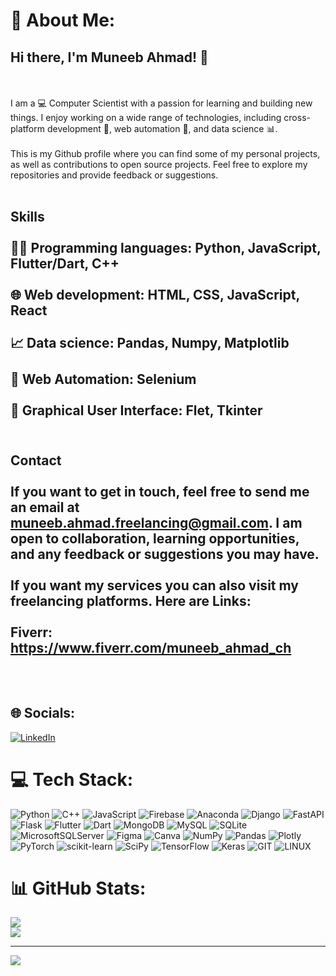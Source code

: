 # 💫 About Me:
## Hi there, I'm Muneeb Ahmad! 👋

<br><br>I am a 💻 Computer Scientist with a passion for learning and building new things. I enjoy working on a wide range of technologies, including cross-platform development 📱, web automation 🤖, and data science 📊.<br><br>This is my Github profile where you can find some of my personal projects, as well as contributions to open source projects. Feel free to explore my repositories and provide feedback or suggestions.<br><br>
## Skills<br><br>👨‍💻 Programming languages: Python, JavaScript, Flutter/Dart, C++<br><br>🌐 Web development: HTML, CSS, JavaScript, React<br><br>📈 Data science: Pandas, Numpy, Matplotlib<br><br>🤖 Web Automation: Selenium<br><br>🎨 Graphical User Interface: Flet, Tkinter<br><br>
## Contact<br><br>If you want to get in touch, feel free to send me an email at muneeb.ahmad.freelancing@gmail.com. I am open to collaboration, learning opportunities, and any feedback or suggestions you may have.<br><br>If you want my services you can also visit my freelancing platforms. Here are Links: <br><br>Fiverr: https://www.fiverr.com/muneeb_ahmad_ch<br><br><br>


## 🌐 Socials:
[![LinkedIn](https://img.shields.io/badge/LinkedIn-%230077B5.svg?logo=linkedin&logoColor=white)](https://www.linkedin.com/in/muneeb-ahmad-ch/) 

# 💻 Tech Stack:
![Python](https://img.shields.io/badge/python-3670A0?style=flat&logo=python&logoColor=ffdd54) ![C++](https://img.shields.io/badge/c++-%2300599C.svg?style=flat&logo=c%2B%2B&logoColor=white) ![JavaScript](https://img.shields.io/badge/javascript-%23323330.svg?style=flat&logo=javascript&logoColor=%23F7DF1E) ![Firebase](https://img.shields.io/badge/firebase-%23039BE5.svg?style=flat&logo=firebase) ![Anaconda](https://img.shields.io/badge/Anaconda-%2344A833.svg?style=flat&logo=anaconda&logoColor=white) ![Django](https://img.shields.io/badge/django-%23092E20.svg?style=flat&logo=django&logoColor=white) ![FastAPI](https://img.shields.io/badge/FastAPI-005571?style=flat&logo=fastapi) ![Flask](https://img.shields.io/badge/flask-%23000.svg?style=flat&logo=flask&logoColor=white) ![Flutter](https://img.shields.io/badge/Flutter-%2302569B.svg?style=flat&logo=Flutter&logoColor=white) ![Dart](https://img.shields.io/badge/dart-%230175C2.svg?style=flat&logo=dart&logoColor=white) ![MongoDB](https://img.shields.io/badge/MongoDB-%234ea94b.svg?style=flat&logo=mongodb&logoColor=white) ![MySQL](https://img.shields.io/badge/mysql-%2300f.svg?style=flat&logo=mysql&logoColor=white) ![SQLite](https://img.shields.io/badge/sqlite-%2307405e.svg?style=flat&logo=sqlite&logoColor=white) ![MicrosoftSQLServer](https://img.shields.io/badge/Microsoft%20SQL%20Sever-CC2927?style=flat&logo=microsoft%20sql%20server&logoColor=white) 	![Figma](https://img.shields.io/badge/figma-%23F24E1E.svg?style=flat&logo=figma&logoColor=white) ![Canva](https://img.shields.io/badge/Canva-%2300C4CC.svg?style=flat&logo=Canva&logoColor=white) ![NumPy](https://img.shields.io/badge/numpy-%23013243.svg?style=flat&logo=numpy&logoColor=white) ![Pandas](https://img.shields.io/badge/pandas-%23150458.svg?style=flat&logo=pandas&logoColor=white) ![Plotly](https://img.shields.io/badge/Plotly-%233F4F75.svg?style=flat&logo=plotly&logoColor=white) ![PyTorch](https://img.shields.io/badge/PyTorch-%23EE4C2C.svg?style=flat&logo=PyTorch&logoColor=white) ![scikit-learn](https://img.shields.io/badge/scikit--learn-%23F7931E.svg?style=flat&logo=scikit-learn&logoColor=white) ![SciPy](https://img.shields.io/badge/SciPy-%230C55A5.svg?style=flat&logo=scipy&logoColor=%white) ![TensorFlow](https://img.shields.io/badge/TensorFlow-%23FF6F00.svg?style=flat&logo=TensorFlow&logoColor=white) ![Keras](https://img.shields.io/badge/Keras-%23D00000.svg?style=flat&logo=Keras&logoColor=white) ![GIT](https://img.shields.io/badge/Git-fc6d26?style=flat&logo=git&logoColor=white) ![LINUX](https://img.shields.io/badge/Linux-FCC624?style=flat&logo=linux&logoColor=black)
# 📊 GitHub Stats:
<!-- ![](https://github-readme-stats.vercel.app/api?username=Muneeb-Ahmad-Ch&theme=onedark&hide_border=true&include_all_commits=true&count_private=false)<br/> -->
![](https://github-readme-streak-stats.herokuapp.com/?user=Muneeb-Ahmad-Ch&theme=onedark&hide_border=true)<br/>
![](https://github-readme-stats.vercel.app/api/top-langs/?username=Muneeb-Ahmad-Ch&theme=onedark&hide_border=true&include_all_commits=true&count_private=false&layout=compact)

<!-- ### 🔝 Top Contributed Repo
![](https://github-contributor-stats.vercel.app/api?username=Muneeb-Ahmad-Ch&limit=5&theme=monokai&combine_all_yearly_contributions=true) -->

---
[![](https://visitcount.itsvg.in/api?id=Muneeb-Ahmad-Ch&icon=0&color=2)](https://visitcount.itsvg.in)

<!-- Proudly created with GPRM ( https://gprm.itsvg.in ) -->
